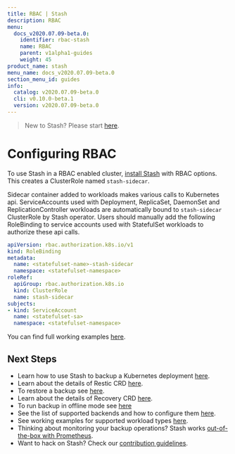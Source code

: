```yaml
---
title: RBAC | Stash
description: RBAC
menu:
  docs_v2020.07.09-beta.0:
    identifier: rbac-stash
    name: RBAC
    parent: v1alpha1-guides
    weight: 45
product_name: stash
menu_name: docs_v2020.07.09-beta.0
section_menu_id: guides
info:
  catalog: v2020.07.09-beta.0
  cli: v0.10.0-beta.1
  version: v2020.07.09-beta.0
---
```


> New to Stash? Please start [here](/docs/v2020.07.09-beta.0/concepts/README).

# Configuring RBAC

To use Stash in a RBAC enabled cluster, [install Stash](/docs/v2020.07.09-beta.0/setup/install) with RBAC options. This creates a ClusterRole named `stash-sidecar`.

Sidecar container added to workloads makes various calls to Kubernetes api. ServiceAccounts used with Deployment, ReplicaSet, DaemonSet and ReplicationController workloads are automatically bound to `stash-sidecar` ClusterRole by Stash operator. Users should manually add the following RoleBinding to service accounts used with StatefulSet workloads to authorize these api calls.

```yaml
apiVersion: rbac.authorization.k8s.io/v1
kind: RoleBinding
metadata:
  name: <statefulset-name>-stash-sidecar
  namespace: <statefulset-namespace>
roleRef:
  apiGroup: rbac.authorization.k8s.io
  kind: ClusterRole
  name: stash-sidecar
subjects:
- kind: ServiceAccount
  name: <statefulset-sa>
  namespace: <statefulset-namespace>
```

You can find full working examples [here](/docs/v2020.07.09-beta.0/guides/v1alpha1/workloads).

## Next Steps

- Learn how to use Stash to backup a Kubernetes deployment [here](/docs/v2020.07.09-beta.0/guides/v1alpha1/backup).
- Learn about the details of Restic CRD [here](/docs/v2020.07.09-beta.0/concepts/crds/v1alpha1/restic).
- To restore a backup see [here](/docs/v2020.07.09-beta.0/guides/v1alpha1/restore).
- Learn about the details of Recovery CRD [here](/docs/v2020.07.09-beta.0/concepts/crds/v1alpha1/recovery).
- To run backup in offline mode see [here](/docs/v2020.07.09-beta.0/guides/v1alpha1/offline_backup)
- See the list of supported backends and how to configure them [here](/docs/v2020.07.09-beta.0/guides/v1alpha1/backends/overview).
- See working examples for supported workload types [here](/docs/v2020.07.09-beta.0/guides/v1alpha1/workloads).
- Thinking about monitoring your backup operations? Stash works [out-of-the-box with Prometheus](/docs/v2020.07.09-beta.0/guides/v1alpha1/monitoring/overview).
- Want to hack on Stash? Check our [contribution guidelines](/docs/v2020.07.09-beta.0/CONTRIBUTING).
